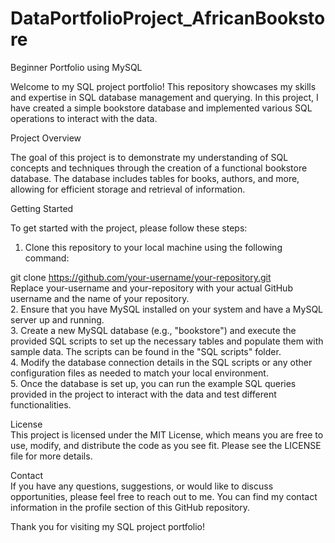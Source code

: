 # DataPortfolioProject_AfricanBookstore
Beginner Portfolio using MySQL 

Welcome to my SQL project portfolio! This repository showcases my skills and expertise in SQL database management and querying. In this project, I have created a simple bookstore database and implemented various SQL operations to interact with the data.

Project Overview

The goal of this project is to demonstrate my understanding of SQL concepts and techniques through the creation of a functional bookstore database. The database includes tables for books, authors, and more, allowing for efficient storage and retrieval of information.

Getting Started

To get started with the project, please follow these steps:
1. Clone this repository to your local machine using the following command:

git clone https://github.com/your-username/your-repository.git <br>
Replace your-username and your-repository with your actual GitHub username and the name of your repository.<br>
2. Ensure that you have MySQL installed on your system and have a MySQL server up and running.<br>
3. Create a new MySQL database (e.g., "bookstore") and execute the provided SQL scripts to set up the necessary tables and populate them with sample data. The scripts can be found in the "SQL scripts" folder.<br>
4. Modify the database connection details in the SQL scripts or any other configuration files as needed to match your local environment.<br>
5. Once the database is set up, you can run the example SQL queries provided in the project to interact with the data and test different functionalities.<br>

License<br>
This project is licensed under the MIT License, which means you are free to use, modify, and distribute the code as you see fit. Please see the LICENSE file for more details.

Contact<br>
If you have any questions, suggestions, or would like to discuss opportunities, please feel free to reach out to me. You can find my contact information in the profile section of this GitHub repository.

Thank you for visiting my SQL project portfolio!
